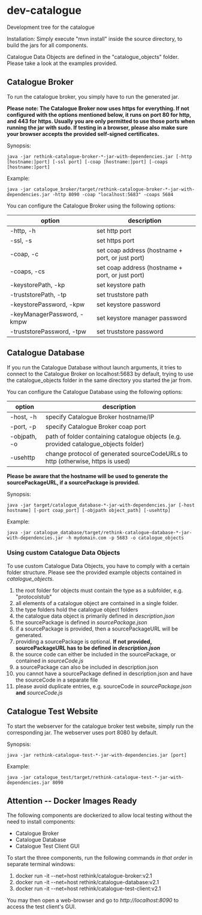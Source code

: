 # dev-catalogue
Development tree for the catalogue

Installation:
Simply execute "mvn install" inside the source directory, to build the jars for all components.

Catalogue Data Objects are defined in the "catalogue_objects" folder. Please take a look at the examples provided.

## Catalogue Broker

To run the catalogue broker, you simply have to run the generated jar.

**Please note:
The Catalogue Broker now uses https for everything. If not configured with the options mentioned below, it runs on port 80 for http, and 443 for https.
Usually you are only permitted to use those ports when running the jar with sudo.
If testing in a browser, please also make sure your browser accepts the provided self-signed certificates.**


Synopsis:

`java -jar rethink-catalogue-broker-*-jar-with-dependencies.jar [-http [hostname:]port] [-ssl port] [-coap [hostname:]port] [-coaps [hostname:]port]`

Example:

`java -jar catalogue_broker/target/rethink-catalogue-broker-*-jar-with-dependencies.jar -http 8090 -coap "localhost:5683" -coaps 5684`

You can configure the Catalogue Broker using the following options:

option                      | description
--------------------------- | ---------------------------
-http, -h                   | set http port
-ssl, -s                    | set https port
-coap, -c                   | set coap address (hostname + port, or just port)
-coaps, -cs                 | set coap address (hostname + port, or just port)
-keystorePath, -kp          | set keystore path
-truststorePath, -tp        | set truststore path
-keystorePassword, -kpw     | set keystore password
-keyManagerPassword, -kmpw  | set keystore manager password
-truststorePassword, -tpw   | set truststore password


## Catalogue Database

If you run the Catalogue Database without launch arguments,
it tries to connect to the Catalogue Broker on localhost:5683 by default,
trying to use the catalogue_objects folder in the same directory you started the jar from.

You can configure the Catalogue Database using the following options:

option       | description
------------ | ---------------------------
-host, -h    | specify Catalogue Broker hostname/IP
-port, -p    | specify Catalogue Broker coap port
-objpath, -o | path of folder containing catalogue objects (e.g. provided catalogue_objects folder)
-usehttp     | change protocol of generated sourceCodeURLs to http (otherwise, https is used)

**Please be aware that the hostname will be used to generate the sourcePackageURL, if a sourcePackage is provided.**

Synopsis:

`java -jar target/catalogue_database-*-jar-with-dependencies.jar [-host hostname] [-port coap_port] [-objpath object_path] [-usehttp]`

Example:

`java -jar catalogue_database/target/rethink-catalogue-database-*-jar-with-dependencies.jar -h mydomain.com -p 5683 -o catalogue_objects`

### Using custom Catalogue Data Objects

To use custom Catalogue Data Objects, you have to comply with a certain folder structure. Please see the provided example objects contained in *catalogue_objects*.

1. the root folder for objects must contain the type as a subfolder, e.g. "protocolstub"
2. all elements of a catalogue object are contained in a single folder.
3. the type folders hold the catalogue object folders
4. the catalogue data object is primarily defined in *description.json*
5. the sourcePackage is defined in *sourcePackage.json*
6. if a sourcePackage is provided, then a sourcePackageURL will be generated.
7. providing a sourcePackage is optional. **If not provided, sourcePackageURL has to be defined in *description.json***
7. the source code can either be included in the sourcePackage, or contained in *sourceCode.js*
8. a sourcePackage can also be included in description.json
9. you cannot have a sourcePackage defined in description.json and have the sourceCode in a separate file
10. please avoid duplicate entries, e.g. sourceCode in *sourcePackage.json* **and** *sourceCode.js*


## Catalogue Test Website

To start the webserver for the catalogue broker test website, simply run the corresponding jar. The webserver uses port 8080 by default.

Synopsis:

`java -jar rethink-catalogue-test-*-jar-with-dependencies.jar [port]`

Example:

`java -jar catalogue_test/target/rethink-catalogue-test-*-jar-with-dependencies.jar 8090`


## Attention -- Docker Images Ready

The following components are dockerized to allow local testing without the need to install components:

* Catalogue Broker
* Catalogue Database
* Catalogue Test Client GUI

To start the three components, run the following commands *in that order* in separate terminal windows:

1. docker run -it --net=host rethink/catalogue-broker:v2.1
2. docker run -it --net=host rethink/catalogue-database:v2.1
3. docker run -it --net=host rethink/catalogue-test-client:v2.1


You may then open a web-browser and go to _http://localhost:8090_ to access the test client's GUI.
